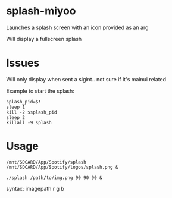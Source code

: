 # splash-miyoo
Launches a splash screen with an icon provided as an arg

Will display a fullscreen splash

# Issues
Will only display when sent a sigint.. not sure if it's mainui related

Example to start the splash:

```/mnt/SDCARD/App/Spotify/splash /mnt/SDCARD/App/Spotify/logos/splash.png 80 80 80 &
splash_pid=$!
sleep 1
kill -2 $splash_pid
sleep 2
killall -9 splash
```

# Usage 
`/mnt/SDCARD/App/Spotify/splash /mnt/SDCARD/App/Spotify/logos/splash.png &`

`./splash /path/to/img.png 90 90 90 &`

syntax: imagepath r g b 


